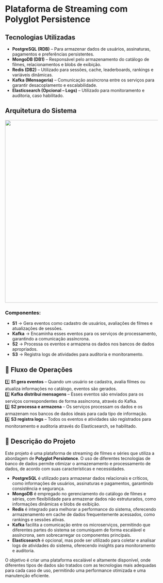 # Plataforma de Streaming com Polyglot Persistence

## Tecnologias Utilizadas

- **PostgreSQL (RDB)** – Para armazenar dados de usuários, assinaturas, pagamentos e preferências persistentes.  
- **MongoDB (DB1)** – Responsável pelo armazenamento do catálogo de filmes, relacionamentos e blobs de exibição.  
- **Redis (DB2)** – Utilizado para sessões, cache, leaderboards, rankings e variáveis dinâmicas.  
- **Kafka (Mensageria)** – Comunicação assíncrona entre os serviços para garantir desacoplamento e escalabilidade.  
- **Elasticsearch (Opcional – Logs)** – Utilizado para monitoramento e auditoria, caso habilitado.

## Arquitetura do Sistema

<p align="center">
  <img src="https://github.com/user-attachments/assets/6ef74e6a-f50b-4034-b2b2-4281a47dff4e" width="600"/>
</p>

### Componentes:

- **S1** → Gera eventos como cadastro de usuários, avaliações de filmes e atualizações de sessões.  
- **Kafka** → Encaminha esses eventos para os serviços de processamento, garantindo a comunicação assíncrona.  
- **S2** → Processa os eventos e armazena os dados nos bancos de dados apropriados.  
- **S3** → Registra logs de atividades para auditoria e monitoramento.

## 🔄 Fluxo de Operações

1️⃣ **S1 gera eventos** – Quando um usuário se cadastra, avalia filmes ou atualiza informações no catálogo, eventos são gerados.  
2️⃣ **Kafka distribui mensagens** – Esses eventos são enviados para os serviços correspondentes de forma assíncrona, através do Kafka.  
3️⃣ **S2 processa e armazena** – Os serviços processam os dados e os armazenam nos bancos de dados ideais para cada tipo de informação.  
4️⃣ **S3 registra logs** – Todos os eventos e atividades são registrados para monitoramento e auditoria através do Elasticsearch, se habilitado.

## 📜 Descrição do Projeto

Este projeto é uma plataforma de streaming de filmes e séries que utiliza a abordagem de **Polyglot Persistence**. O uso de diferentes tecnologias de banco de dados permite otimizar o armazenamento e processamento de dados, de acordo com suas características e necessidades.

- **PostgreSQL** é utilizado para armazenar dados relacionais e críticos, como informações de usuários, assinaturas e pagamentos, garantindo consistência e segurança.  
- **MongoDB** é empregado no gerenciamento do catálogo de filmes e séries, com flexibilidade para armazenar dados não estruturados, como informações dinâmicas e blobs de exibição.  
- **Redis** é integrado para melhorar a performance do sistema, oferecendo armazenamento em cache de dados frequentemente acessados, como rankings e sessões ativas.  
- **Kafka** facilita a comunicação entre os microserviços, permitindo que diferentes partes do sistema se comuniquem de forma escalável e assíncrona, sem sobrecarregar os componentes principais.  
- **Elasticsearch** é opcional, mas pode ser utilizado para coletar e analisar logs de atividades do sistema, oferecendo insights para monitoramento e auditoria.

O objetivo é criar uma plataforma escalável e altamente disponível, onde diferentes tipos de dados são tratados com as tecnologias mais adequadas para cada caso de uso, permitindo uma performance otimizada e uma manutenção eficiente.
